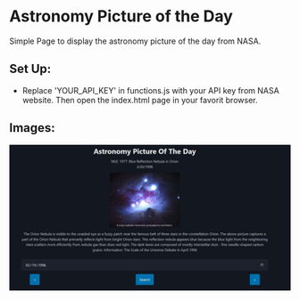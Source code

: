 # Astronomy Picture of the Day
Simple Page to display the astronomy picture of the day from NASA.

## Set Up:
- Replace 'YOUR_API_KEY' in functions.js with your API key from NASA website. Then open the index.html page in your favorit browser. 

## Images:
![Alt text](./images/ApodPage.jpg)

